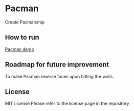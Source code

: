 # Pacman
Create Pacmanship


## How to run

<a href="https://marvel202.github.io/Pacman/pacman.html">Pacman demo</a>


## Roadmap for future improvement
To make Pacman reverse faces upon hitting the walls.
 
## License
MIT License
Please refer to the license page in the repository



